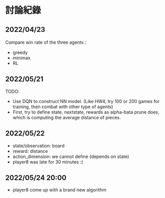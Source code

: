 # 討論紀錄

## 2022/04/23
Compare win rate of the three agents：
- greedy
- minimax
- RL

## 2022/05/21
TODO:   
- Use DQN to construct NN model. (Like HW4, try 100 or 200 games for training, then combat with other type of agents)
- First, try to define state, nextstate, rewards as alpha-bata prune does, which is computing the average distance of pieces.


## 2022/05/22
- state/observation: board
- reward: distance
- action_dimension: we cannot define (depends on state)
- player8 was late for 30 minutes :(

## 2022/05/24 20:00
- player8 come up with a brand new algorithm